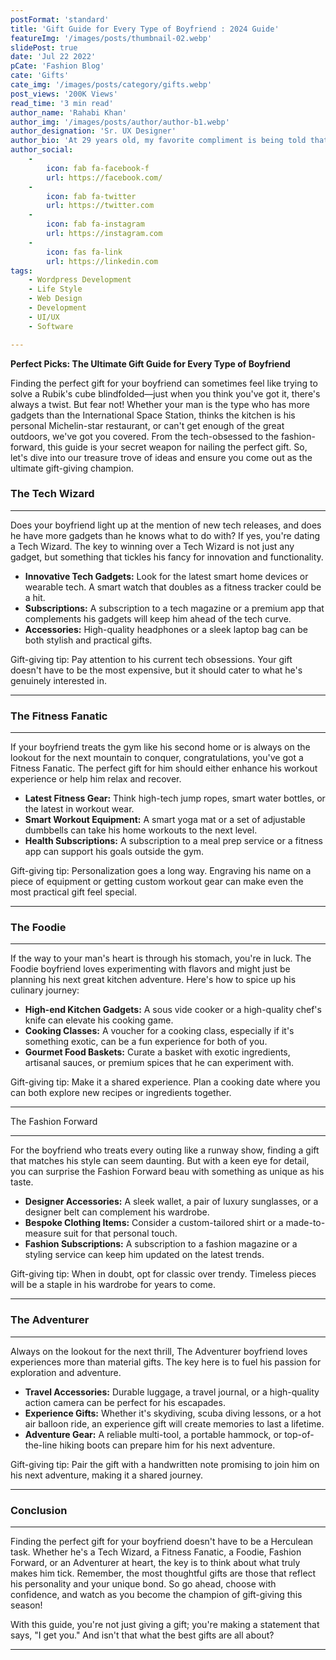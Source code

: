 ```yaml
---
postFormat: 'standard'
title: 'Gift Guide for Every Type of Boyfriend : 2024 Guide'
featureImg: '/images/posts/thumbnail-02.webp'
slidePost: true
date: 'Jul 22 2022'
pCate: 'Fashion Blog'
cate: 'Gifts'
cate_img: '/images/posts/category/gifts.webp'
post_views: '200K Views'
read_time: '3 min read'
author_name: 'Rahabi Khan'
author_img: '/images/posts/author/author-b1.webp'
author_designation: 'Sr. UX Designer'
author_bio: 'At 29 years old, my favorite compliment is being told that I look like my mom. Seeing myself in her image, like this daughter up top, makes me so proud of how far I’ve come, and so thankful for where I come from.'
author_social:
    -
        icon: fab fa-facebook-f
        url: https://facebook.com/
    -
        icon: fab fa-twitter
        url: https://twitter.com
    -
        icon: fab fa-instagram
        url: https://instagram.com
    - 
        icon: fas fa-link
        url: https://linkedin.com
tags: 
    - Wordpress Development
    - Life Style
    - Web Design
    - Development
    - UI/UX
    - Software

---
```


**Perfect Picks: The Ultimate Gift Guide for Every Type of Boyfriend**

Finding the perfect gift for your boyfriend can sometimes feel like trying to solve a Rubik's cube blindfolded—just when you think you've got it, there's always a twist. But fear not! Whether your man is the type who has more gadgets than the International Space Station, thinks the kitchen is his personal Michelin-star restaurant, or can't get enough of the great outdoors, we've got you covered. From the tech-obsessed to the fashion-forward, this guide is your secret weapon for nailing the perfect gift. So, let's dive into our treasure trove of ideas and ensure you come out as the ultimate gift-giving champion.

### The Tech Wizard

---

Does your boyfriend light up at the mention of new tech releases, and does he have more gadgets than he knows what to do with? If yes, you're dating a Tech Wizard. The key to winning over a Tech Wizard is not just any gadget, but something that tickles his fancy for innovation and functionality.

- **Innovative Tech Gadgets:** Look for the latest smart home devices or wearable tech. A smart watch that doubles as a fitness tracker could be a hit.
- **Subscriptions:** A subscription to a tech magazine or a premium app that complements his gadgets will keep him ahead of the tech curve.
- **Accessories:** High-quality headphones or a sleek laptop bag can be both stylish and practical gifts.

Gift-giving tip: Pay attention to his current tech obsessions. Your gift doesn't have to be the most expensive, but it should cater to what he's genuinely interested in.

---

### The Fitness Fanatic

---

If your boyfriend treats the gym like his second home or is always on the lookout for the next mountain to conquer, congratulations, you've got a Fitness Fanatic. The perfect gift for him should either enhance his workout experience or help him relax and recover.

- **Latest Fitness Gear:** Think high-tech jump ropes, smart water bottles, or the latest in workout wear.
- **Smart Workout Equipment:** A smart yoga mat or a set of adjustable dumbbells can take his home workouts to the next level.
- **Health Subscriptions:** A subscription to a meal prep service or a fitness app can support his goals outside the gym.

Gift-giving tip: Personalization goes a long way. Engraving his name on a piece of equipment or getting custom workout gear can make even the most practical gift feel special.

---

### The Foodie

---

If the way to your man's heart is through his stomach, you're in luck. The Foodie boyfriend loves experimenting with flavors and might just be planning his next great kitchen adventure. Here's how to spice up his culinary journey:

- **High-end Kitchen Gadgets:** A sous vide cooker or a high-quality chef's knife can elevate his cooking game.
- **Cooking Classes:** A voucher for a cooking class, especially if it's something exotic, can be a fun experience for both of you.
- **Gourmet Food Baskets:** Curate a basket with exotic ingredients, artisanal sauces, or premium spices that he can experiment with.

Gift-giving tip: Make it a shared experience. Plan a cooking date where you can both explore new recipes or ingredients together.

---

The Fashion Forward

---

For the boyfriend who treats every outing like a runway show, finding a gift that matches his style can seem daunting. But with a keen eye for detail, you can surprise the Fashion Forward beau with something as unique as his taste.

- **Designer Accessories:** A sleek wallet, a pair of luxury sunglasses, or a designer belt can complement his wardrobe.
- **Bespoke Clothing Items:** Consider a custom-tailored shirt or a made-to-measure suit for that personal touch.
- **Fashion Subscriptions:** A subscription to a fashion magazine or a styling service can keep him updated on the latest trends.

Gift-giving tip: When in doubt, opt for classic over trendy. Timeless pieces will be a staple in his wardrobe for years to come.

---

### The Adventurer

---

Always on the lookout for the next thrill, The Adventurer boyfriend loves experiences more than material gifts. The key here is to fuel his passion for exploration and adventure.

- **Travel Accessories:** Durable luggage, a travel journal, or a high-quality action camera can be perfect for his escapades.
- **Experience Gifts:** Whether it's skydiving, scuba diving lessons, or a hot air balloon ride, an experience gift will create memories to last a lifetime.
- **Adventure Gear:** A reliable multi-tool, a portable hammock, or top-of-the-line hiking boots can prepare him for his next adventure.

Gift-giving tip: Pair the gift with a handwritten note promising to join him on his next adventure, making it a shared journey.

---

### Conclusion

---

Finding the perfect gift for your boyfriend doesn't have to be a Herculean task. Whether he's a Tech Wizard, a Fitness Fanatic, a Foodie, Fashion Forward, or an Adventurer at heart, the key is to think about what truly makes him tick. Remember, the most thoughtful gifts are those that reflect his personality and your unique bond. So go ahead, choose with confidence, and watch as you become the champion of gift-giving this season!

With this guide, you're not just giving a gift; you're making a statement that says, "I get you." And isn't that what the best gifts are all about?

---
